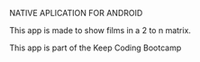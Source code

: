 NATIVE APLICATION FOR ANDROID

This app is made to show films in a 2 to n matrix. 

This app is part of the Keep Coding Bootcamp
